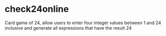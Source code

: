 # check24online
Card game of 24, allow users to enter four integer values between 1 and 24 inclusive and generate all expressions that have the result 24
